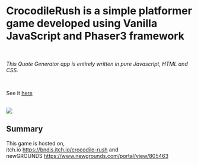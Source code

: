 # CrocodileRush is a simple platformer game developed using Vanilla JavaScript and Phaser3 framework

<br>

_This Quote Generator app is entirely written in pure Javascript, HTML and CSS._

<br>

See it [here](https://bndissanayaka.github.io/CrocodileRush)

<br>
<image src="assests/img/game.PNG">

## Summary

This game is hosted on,
<br>
itch.io https://bndis.itch.io/crocodile-rush  and 
<br>
newGROUNDS https://www.newgrounds.com/portal/view/805463
